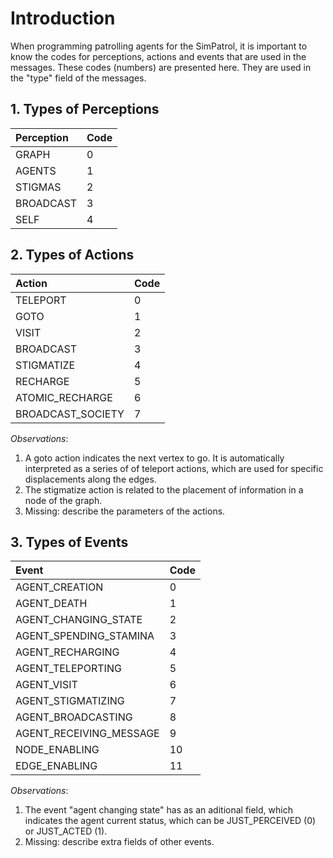 # Introduction #

When programming patrolling agents for the SimPatrol, it is important to know the codes for perceptions, actions and events that are used in the messages. These codes (numbers) are presented here. They are used in the "type" field of the messages.


## 1. Types of Perceptions ##

| **Perception** | **Code** |
|:---------------|:---------|
| GRAPH        | 0 |
| AGENTS       | 1 |
| STIGMAS      | 2 |
| BROADCAST    | 3 |
| SELF         | 4 |


## 2. Types of Actions ##

| **Action** | **Code** |
|:-----------|:---------|
| TELEPORT | 0 |
| GOTO     | 1 |
| VISIT    | 2 |
| BROADCAST  | 3 |
| STIGMATIZE | 4 |
| RECHARGE   | 5 |
| ATOMIC\_RECHARGE   | 6 |
| BROADCAST\_SOCIETY | 7 |

_Observations_:
  1. A goto action indicates the next vertex to go. It is automatically interpreted as a series of of teleport actions, which are used for specific displacements along the edges.
  1. The stigmatize action is related to the placement of information in a node of the graph.
  1. Missing: describe the parameters of the actions.


## 3. Types of Events ##

| **Event**        | **Code** |
|:-----------------|:---------|
| AGENT\_CREATION | 0 |
| AGENT\_DEATH    | 1 |
| AGENT\_CHANGING\_STATE   | 2 |
| AGENT\_SPENDING\_STAMINA | 3 |
| AGENT\_RECHARGING   | 4 |
| AGENT\_TELEPORTING  | 5 |
| AGENT\_VISIT        | 6 |
| AGENT\_STIGMATIZING | 7 |
| AGENT\_BROADCASTING | 8 |
| AGENT\_RECEIVING\_MESSAGE | 9 |
| NODE\_ENABLING  | 10 |
| EDGE\_ENABLING  | 11 |

_Observations_:
  1. The event "agent changing state" has as an aditional field, which indicates the agent current status, which can be JUST\_PERCEIVED (0) or JUST\_ACTED (1).
  1. Missing: describe extra fields of other events.